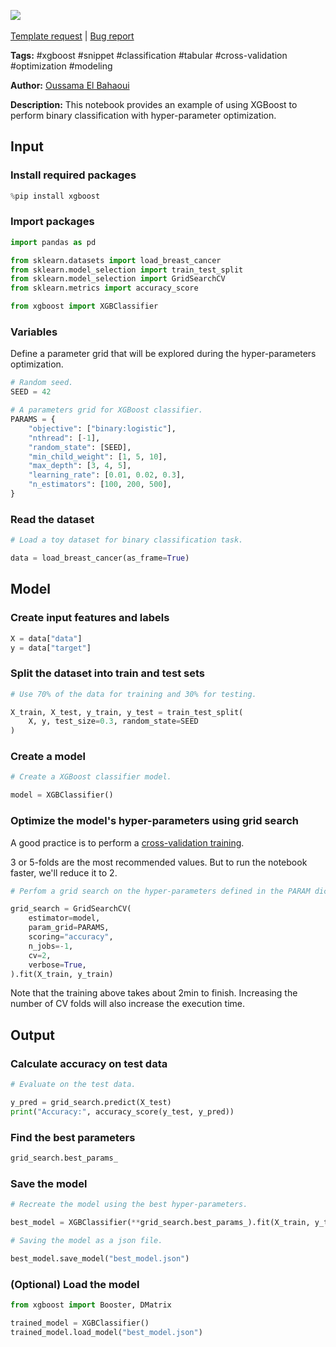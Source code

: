 <a href="https://app.naas.ai/user-redirect/naas/downloader?url=https://raw.githubusercontent.com/jupyter-naas/awesome-notebooks/master/XGBoost/XGBoost_Binary_classification_example_with_hyper-parameters_optimization.ipynb" target="_parent"><img src="https://naasai-public.s3.eu-west-3.amazonaws.com/open_in_naas.svg"/></a><br><br><a href="https://github.com/jupyter-naas/awesome-notebooks/issues/new?assignees=&labels=&template=template-request.md&title=Tool+-+Action+of+the+notebook+">Template request</a> | <a href="https://github.com/jupyter-naas/awesome-notebooks/issues/new?assignees=&labels=bug&template=bug_report.md&title=XGBoost+-+Binary+classification+example+with+hyper-parameters+optimization:+Error+short+description">Bug report</a>

**Tags:** #xgboost #snippet #classification #tabular #cross-validation #optimization #modeling

**Author:** [Oussama El Bahaoui](https://www.linkedin.com/in/oelbahaoui/)

**Description:** This notebook provides an example of using XGBoost to perform binary classification with hyper-parameter optimization.

## Input

### Install required packages


```python
%pip install xgboost
```

### Import packages


```python
import pandas as pd

from sklearn.datasets import load_breast_cancer
from sklearn.model_selection import train_test_split
from sklearn.model_selection import GridSearchCV
from sklearn.metrics import accuracy_score

from xgboost import XGBClassifier
```

### Variables

Define a parameter grid that will be explored during the hyper-parameters optimization.


```python
# Random seed.
SEED = 42

# A parameters grid for XGBoost classifier.
PARAMS = {
    "objective": ["binary:logistic"],
    "nthread": [-1],
    "random_state": [SEED],
    "min_child_weight": [1, 5, 10],
    "max_depth": [3, 4, 5],
    "learning_rate": [0.01, 0.02, 0.3],
    "n_estimators": [100, 200, 500],
}
```

### Read the dataset


```python
# Load a toy dataset for binary classification task.

data = load_breast_cancer(as_frame=True)
```

## Model

### Create input features and labels


```python
X = data["data"]
y = data["target"]
```

### Split the dataset into train and test sets


```python
# Use 70% of the data for training and 30% for testing.

X_train, X_test, y_train, y_test = train_test_split(
    X, y, test_size=0.3, random_state=SEED
)
```

### Create a model


```python
# Create a XGBoost classifier model.

model = XGBClassifier()
```

### Optimize the model's hyper-parameters using grid search

A good practice is to perform a [cross-validation training](https://scikit-learn.org/stable/modules/cross_validation.html).

3 or 5-folds are the most recommended values. But to run the notebook faster, we'll reduce it to 2.


```python
# Perfom a grid search on the hyper-parameters defined in the PARAM dict.

grid_search = GridSearchCV(
    estimator=model,
    param_grid=PARAMS,
    scoring="accuracy",
    n_jobs=-1,
    cv=2,
    verbose=True,
).fit(X_train, y_train)
```

Note that the training above takes about 2min to finish. Increasing the number of CV folds will also increase the execution time.

## Output

### Calculate accuracy on test data


```python
# Evaluate on the test data.

y_pred = grid_search.predict(X_test)
print("Accuracy:", accuracy_score(y_test, y_pred))
```

### Find the best parameters


```python
grid_search.best_params_
```

### Save the model


```python
# Recreate the model using the best hyper-parameters.

best_model = XGBClassifier(**grid_search.best_params_).fit(X_train, y_train)
```


```python
# Saving the model as a json file.

best_model.save_model("best_model.json")
```

### (Optional) Load the model


```python
from xgboost import Booster, DMatrix

trained_model = XGBClassifier()
trained_model.load_model("best_model.json")
```
